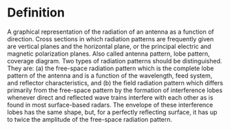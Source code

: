 # Definition

A graphical representation of the radiation of an antenna as a function
of direction. Cross sections in which radiation patterns are frequently
given are vertical planes and the horizontal plane, or the principal
electric and magnetic polarization planes. Also called antenna pattern,
lobe pattern, coverage diagram. Two types of radiation patterns should
be distinguished. They are: (a) the free-space radiation pattern which
is the complete lobe pattern of the antenna and is a function of the
wavelength, feed system, and reflector characteristics, and (b) the
field radiation pattern which differs primarily from the free-space
pattern by the formation of interference lobes whenever direct and
reflected wave trains interfere with each other as is found in most
surface-based radars. The envelope of these interference lobes has the
same shape, but, for a perfectly reflecting surface, it has up to twice
the amplitude of the free-space radiation pattern.
